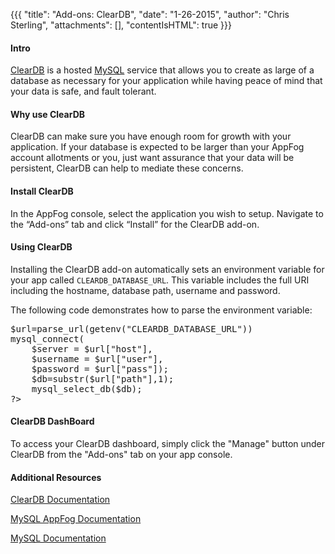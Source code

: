 {{{
  "title": "Add-ons: ClearDB",
  "date": "1-26-2015",
  "author": "Chris Sterling",
  "attachments": [],
  "contentIsHTML": true
}}}

<h4>Intro</h4>
<p><a href="https://www.cleardb.com" target="_blank">ClearDB</a> is a hosted <a href="http://www.mysql.com/" target="_blank">MySQL</a> service that allows you to create as large of a database as necessary for your application while having peace of mind that your data is safe, and fault tolerant.</p>
<h4>Why use ClearDB</h4>
<p>ClearDB can make sure you have enough room for growth with your application. If your database is expected to be larger than your AppFog account allotments or you, just want assurance that your data will be persistent, ClearDB can help to mediate these concerns.</p>
<h4>Install ClearDB</h4>
<p>In the AppFog console, select the application you wish to setup. Navigate to the “Add-ons” tab and click “Install” for the ClearDB add-on.</p>
<h4>Using ClearDB</h4>
<p>Installing the ClearDB add-on automatically sets an environment variable for your app called <code>CLEARDB_DATABASE_URL</code>. This variable includes the full URI including the hostname, database path, username and password.</p>
<p>The following code demonstrates how to parse the environment variable:</p>
<pre>$url=parse_url(getenv("CLEARDB_DATABASE_URL"))
mysql_connect(
    $server = $url["host"],
    $username = $url["user"],
    $password = $url["pass"]);
    $db=substr($url["path"],1);
    mysql_select_db($db);
?&gt;</pre>
<h4>ClearDB DashBoard</h4>
<p>To access your ClearDB dashboard, simply click the "Manage" button under ClearDB from the "Add-ons" tab on your app console.</p>
<h4>Additional Resources</h4>
<p><a href="http://www.cleardb.com/developers" target="_blank">ClearDB Documentation</a></p>
<p><a href="https://docs.appfog.com/services/mysql" target="_blank">MySQL AppFog Documentation</a></p>
<p><a href="http://dev.mysql.com/doc/" target="_blank">MySQL Documentation</a></p>
